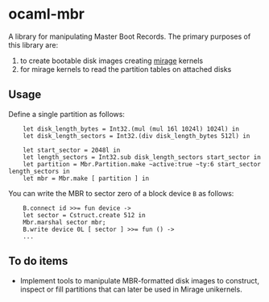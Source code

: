 ocaml-mbr
=========

A library for manipulating Master Boot Records. The
primary purposes of this library are:
  1. to create bootable disk images creating
     [mirage](http://www.openmirage.org/) kernels
  2. for mirage kernels to read the partition tables on
     attached disks

Usage
-----
Define a single partition as follows:
```
    let disk_length_bytes = Int32.(mul (mul 16l 1024l) 1024l) in
    let disk_length_sectors = Int32.(div disk_length_bytes 512l) in

    let start_sector = 2048l in
    let length_sectors = Int32.sub disk_length_sectors start_sector in
    let partition = Mbr.Partition.make ~active:true ~ty:6 start_sector length_sectors in
    let mbr = Mbr.make [ partition ] in
```
You can write the MBR to sector zero of a block device ```B``` as follows:
```
    B.connect id >>= fun device ->
    let sector = Cstruct.create 512 in
    Mbr.marshal sector mbr;
    B.write device 0L [ sector ] >>= fun () ->
    ...
```

To do items
-----------

* Implement tools to manipulate MBR-formatted disk images
  to construct, inspect or fill partitions that can later
  be used in Mirage unikernels.
  
